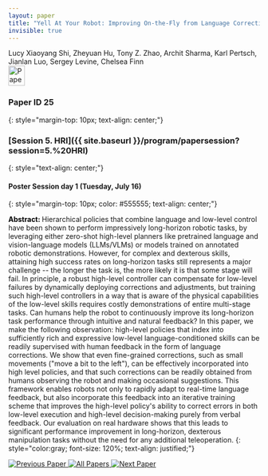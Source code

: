 ```yaml
---
layout: paper
title: "Yell At Your Robot: Improving On-the-Fly from Language Corrections"
invisible: true
---
```

<div class="paper-authors">
<div class="paper-author-box">
    <div class="paper-author-name">Lucy Xiaoyang Shi, Zheyuan Hu, Tony Z. Zhao, Archit Sharma, Karl Pertsch, Jianlan Luo, Sergey Levine, Chelsea Finn</div>
    <div class="paper-author-uni"></div>
</div>

</div><div class="paper-pdf">
                <div> <a href="https://www.roboticsproceedings.org/rss20/p025.pdf"><img src="{{ site.baseurl }}/images/paper_link.png" alt="Paper Website" width = "33"  height = "40"/></a> </div>
                </div>

### Paper ID 25
{: style="margin-top: 10px; text-align: center;"}

### [Session 5. HRI]({{ site.baseurl }}/program/papersession?session=5.%20HRI)
{: style="text-align: center;"}

#### Poster Session day 1 (Tuesday, July 16)
{: style="margin-top: 10px; color: #555555; text-align: center;"}

<b style="color: black;">Abstract: </b>Hierarchical policies that combine language and low-level control have been shown to perform impressively long-horizon robotic tasks, by leveraging either zero-shot high-level planners like pretrained language and vision-language models (LLMs/VLMs) or models trained on annotated robotic demonstrations. However, for complex and dexterous skills, attaining high success rates on long-horizon tasks still represents a major challenge -- the longer the task is, the more likely it is that some stage will fail. In principle, a robust high-level controller can compensate for low-level failures by dynamically deploying corrections and adjustments, but training such high-level controllers in a way that is aware of the physical capabilities of the low-level skills requires costly demonstrations of entire multi-stage tasks. Can humans help the robot to continuously improve its long-horizon task performance through intuitive and natural feedback?
 In this paper, we make the following observation: high-level policies that index into sufficiently rich and expressive low-level language-conditioned skills can be readily supervised with human feedback in the form of language corrections. 
 We show that even fine-grained corrections, such as small movements ("move a bit to the left"), can be effectively incorporated into high level policies, and that such corrections can be readily obtained from humans observing the robot and making occasional suggestions.
 This framework enables robots not only to rapidly adapt to real-time language feedback, but also incorporate this feedback into an iterative training scheme that improves the high-level policy's ability to correct errors in both low-level execution and high-level decision-making purely from verbal feedback.
 Our evaluation on real hardware shows that this leads to significant performance improvement in long-horizon, dexterous manipulation tasks without the need for any additional teleoperation.
{: style="color:gray; font-size: 120%; text-align: justified;"}


<div class="paper-menu">
<a href="{{ site.baseurl }}/program/papers/024/"> <img src="{{ site.baseurl }}/images/previous_paper_icon.png" alt="Previous Paper" title="Previous Paper"/> </a>
<a href="{{ site.baseurl }}/program/papers"><img src="{{ site.baseurl }}/images/overview_icon.png" alt="All Papers" title="All Papers"/> </a>
<a href="{{ site.baseurl }}/program/papers/026/"> <img src="{{ site.baseurl }}/images/next_paper_icon.png" alt="Next Paper" title="Next Paper"/> </a>

</div>
